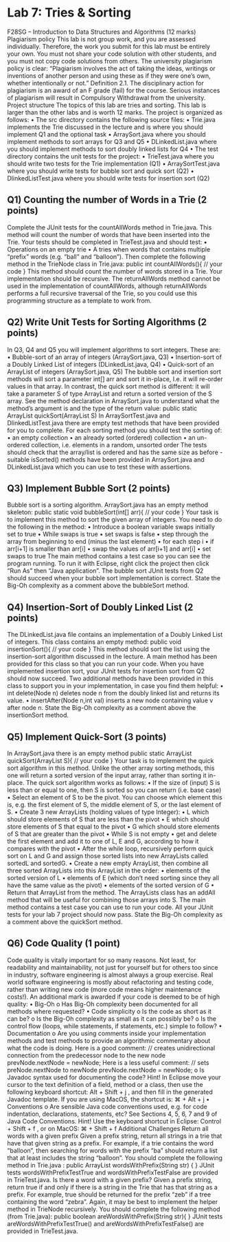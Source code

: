 # Lab 7: Tries & Sorting
F28SG – Introduction to Data Structures and Algorithms (12 marks)
Plagiarism policy
This lab is not group work, and you are assessed individually.
Therefore, the work you submit for this lab must be entirely your own. You must not share your code
solution with other students, and you must not copy code solutions from others. The university
plagiarism policy is clear:
“Plagiarism involves the act of taking the ideas, writings or inventions of another
person and using these as if they were one’s own, whether intentionally or not.”
Definition 2.1.
The disciplinary action for plagiarism is an award of an F grade (fail) for the course. Serious instances of
plagiarism will result in Compulsory Withdrawal from the university.
Project structure
The topics of this lab are tries and sorting. This lab is larger than the other labs and is worth 12 marks.
The project is organized as follows:
• The src directory contains the following source files:
• Trie.java implements the Trie discussed in the lecture and is where you should
implement Q1 and the optional task
• ArraySort.java where you should implement methods to sort arrays for Q3 and Q5
• DLinkedList.java where you should implement methods to sort doubly linked lists for Q4
• The test directory contains the unit tests for the project:
• TrieTest.java where you should write two tests for the Trie implementation (Q1)
• ArraySortTest.java where you should write tests for bubble sort and quick sort (Q2)
• DlinkedListTest.java where you should write tests for insertion sort (Q2)

## Q1) Counting the number of Words in a Trie (2 points)
Complete the JUnit tests for the countAllWords method in Trie.java. This method will count the
number of words that have been inserted into the Trie. Your tests should be completed in TrieTest.java
and should test:
• Operations on an empty trie
• A tries when words that contains multiple “prefix” words (e.g. “ball” and “balloon”).
Then complete the following method in the TrieNode class in Trie.java:
public int countAllWords(){
// your code
}
This method should count the number of words stored in a Trie. Your implementation should be
recursive. The returnAllWords method cannot be used in the implementation of
countAllWords, although returnAllWords performs a full recursive traversal of the Trie, so
you could use this programming structure as a template to work from.

## Q2) Write Unit Tests for Sorting Algorithms (2 points)
In Q3, Q4 and Q5 you will implement algorithms to sort integers. These are:
• Bubble-sort of an array of integers (ArraySort.java, Q3)
• Insertion-sort of a Doubly Linked List of integers (DLinkedList.java, Q4)
• Quick-sort of an ArrayList of integers (ArraySort.java, Q5)
The bubble sort and insertion sort methods will sort a parameter int[] arr and sort it in-place, I.e.
it will re-order values in that array.
In contrast, the quick sort method is different: it will take a parameter S of type
ArrayList<Integer> and return a sorted version of the S array. See the method declaration in
ArraySort.java to understand what the method’s argument is and the type of the return value:
public static ArrayList<Integer> quickSort(ArrayList<Integer> S)
In ArraySortTest.java and DlinkedListTest.java there are empty test methods that have been provided
for you to complete. For each sorting method you should test the sorting of:
• an empty collection
• an already sorted (ordered) collection
• an un-ordered collection, i.e. elements in a random, unsorted order
The tests should check that the array/list is ordered and has the same size as before - suitable
isSorted() methods have been provided in ArraySort.java and DLinkedList.java which you can use
to test these with assertions.

## Q3) Implement Bubble Sort (2 points)
Bubble sort is a sorting algorithm. ArraySort.java has an empty method skeleton:
public static void bubbleSort(int[] arr){
// your code
}
Your task is to implement this method to sort the given array of integers.
You need to do the following in the method:
• Introduce a boolean variable swaps initially set to true
• While swaps is true
• set swaps is false
• step through the array from beginning to end (minus the last element)
• for each step i
• if arr[i+1] is smaller than arr[i]
• swap the values of arr[i+1] and arr[i]
• set swaps to true
The main method contains a test case so you can see the program running. To run it with Eclipse, right
click the project then click “Run As” then “Java application”.
The bubble sort JUnit tests from Q2 should succeed when your bubble sort implementation is correct.
State the Big-Oh complexity as a comment above the bubbleSort method.

## Q4) Insertion-Sort of Doubly Linked List (2 points)
The DLinkedList.java file contains an implementation of a Doubly Linked List of integers. This class
contains an empty method:
public void insertionSort(){
// your code
}
This method should sort the list using the insertion-sort algorithm discussed in the lecture. A main
method has been provided for this class so that you can run your code.
When you have implemented insertion sort, your JUnit tests for insertion sort from Q2 should now
succeed. Two additional methods have been provided in this class to support you in your
implementation, in case you find them helpful:
• int delete(Node n) deletes node n from the doubly linked list and returns its value.
• insertAfter(Node n,int val) inserts a new node containing value v after node n.
State the Big-Oh complexity as a comment above the insertionSort method.

## Q5) Implement Quick-Sort (3 points)
In ArraySort.java there is an empty method
public static ArrayList<Integer> quickSort(ArrayList<Integer> S){
// your code
}
Your task is to implement the quick sort algorithm in this method. Unlike the other array sorting
methods, this one will return a sorted version of the input array, rather than sorting it in-place.
The quick sort algorithm works as follows:
• If the size of (input) S is less than or equal to one, then S is sorted so you can return (i.e. base
case)
• Select an element of S to be the pivot. You can choose which element this is, e.g. the first
element of S, the middle element of S, or the last element of S.
• Create 3 new ArrayLists (holding values of type Integer):
• L which should store elements of S that are less than the pivot
• E which should store elements of S that equal to the pivot
• G which should store elements of S that are greater than the pivot
• While S is not empty
• get and delete the first element and add it to one of L, E and G, according to how it
compares with the pivot
• After the while loop, recursively perform quick sort on L and G and assign those sorted lists into
new ArrayLists called sortedL and sortedG.
• Create a new empty ArrayList, then combine all three sorted ArrayLists into this
ArrayList in the order:
• elements of the sorted version of L
• elements of E (which don’t need sorting since they all have the same value as the pivot)
• elements of the sorted version of G
• Return that ArrayList from the method.
The ArrayLists class has an addAll method that will be useful for combining those arrays into S.
The main method contains a test case you can use to run your code.
All your JUnit tests for your lab 7 project should now pass.
State the Big-Oh complexity as a comment above the quickSort method.

## Q6) Code Quality (1 point)
Code quality is vitally important for so many reasons. Not least, for readability and maintainability, not
just for yourself but for others too since in industry, software engineering is almost always a group
exercise. Real world software engineering is mostly about refactoring and testing code, rather than
writing new code (more code means higher maintenance costs!).
An additional mark is awarded if your code is deemed to be of high quality:
• Big-Oh
o Has Big-Oh complexity been documented for all methods where requested?
• Code simplicity
o Is the code as short as it can be?
o Is the Big-Oh complexity as small as it can possibly be?
o Is the control flow (loops, while statements, if statements, etc.) simple to follow?
• Documentation
o Are you using comments inside your implementation methods and test methods to
provide an algorithmic commentary about what the code is doing.
Here is a good comment:
// creates unidirectional connection from the predecessor node to the new node
prevNode.nextNode = newNode;
Here is a less useful comment:
// sets preNode.nextNode to newNode
prevNode.nextNode = newNode;
o Is Javadoc syntax used for documenting the code? Hint! In Eclipse move your cursor to
the text definition of a field, method or a class, then use the following keyboard
shortcut: Alt + Shift + j , and then fill in the generated Javadoc template. If you are using
MacOS, the shortcut is:
⌘ + Alt + j
• Conventions
o Are sensible Java code conventions used, e.g. for code indentation, declarations,
statements, etc? See Sections 4, 5, 6, 7 and 9 of Java Code Conventions. Hint! Use the
keyboard shortcut in Eclipse: Control + Shift + f , or on MacOS:
⌘ + Shift + f
Additional Challenges
Return all words with a given prefix
Given a prefix string, return all strings in a trie that have that given string as a prefix. For example, if a
trie contains the word “balloon”, then searching for words with the prefix “ba” should return a list that
at least includes the string “balloon”.
You should complete the following method in Trie.java :
public ArrayList<String> wordsWithPrefix(String str) {
}
JUnit tests wordsWithPrefixTestTrue and wordsWithPrefixTestFalse are provided in
TrieTest.java.
Is there a word with a given prefix?
Given a prefix string, return true if and only if there is a string in the Trie that has that string as a prefix.
For example, true should be returned for the prefix “zeb” if a tree containing the word “zebra”. Again,
it may be best to implement the helper method in TrieNode recursively. You should complete the
following method (from Trie.java):
public boolean areWordsWithPrefix(String str){
}
JUnit tests areWordsWithPrefixTestTrue() and areWordsWithPrefixTestFalse()
are provided in TrieTest.java.
